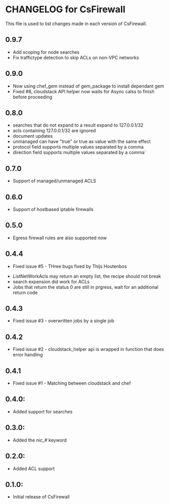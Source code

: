 # CHANGELOG for CsFirewall

This file is used to list changes made in each version of CsFirewall.

## 0.9.7
* Add scoping for node searches
* Fix traffictype detection to skip ACLs on non-VPC networks

## 0.9.0

* Now using chef_gem instead of gem_package to install dependant gem
* Fixed #8, cloudstack API helper now waits for Async calss to finish before proceeding

## 0.8.0

* searches that do not expand to a result expand to 127.0.0.1/32
* acls containing 127.0.0.1/32 are ignored
* document updates
* unmanaged can have "true" or true as value with the same effect
* protocol field supports multiple values separated by a comma
* direction field supports multiple values separated by a comma`

## 0.7.0

* Support of managed/unmanaged ACLS

## 0.6.0

* Support of hostbased iptable firewalls

## 0.5.0

* Egress firewall rules are also supported now

## 0.4.4

* Fixed issue #5 - THree bugs fixed by Thijs Houtenbos
- ListNetWorkAcls may return an empty list, the recipe should not break
- search expension did work for ACLs
- Jobs that return the status 0 are still in prgress, wait for an additional return code

## 0.4.3

* Fixed issue #3 - overwritten jobs by a single job

## 0.4.2

* Fixed issue #2 - cloudstack_helper api is wrapped in function that does error handling

## 0.4.1

* Fixed issue #1 - Matching between cloudstack and chef

## 0.4.0:

* Added support for searches

## 0.3.0: 

* Added the nic_# keyword

## 0.2.0:

* Added ACL support

## 0.1.0:

* Initial release of CsFirewall

